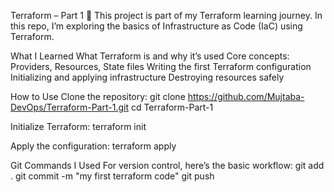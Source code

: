 Terraform – Part 1 🚀
This project is part of my Terraform learning journey. In this repo, I’m exploring the basics of Infrastructure as Code (IaC) using Terraform.

What I Learned
What Terraform is and why it’s used
Core concepts: Providers, Resources, State files
Writing the first Terraform configuration
Initializing and applying infrastructure
Destroying resources safely

How to Use
Clone the repository:
git clone https://github.com/Mujtaba-DevOps/Terraform-Part-1.git
cd Terraform-Part-1

Initialize Terraform:
terraform init

Apply the configuration:
terraform apply

Git Commands I Used
For version control, here’s the basic workflow:
git add .
git commit -m "my first terraform code"
git push
